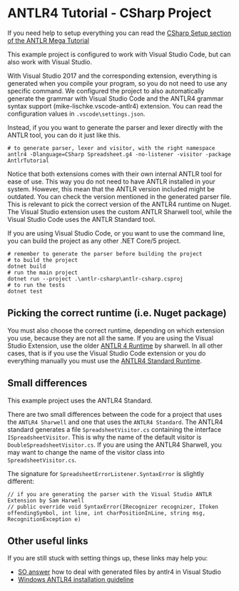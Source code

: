 # ANTLR4 Tutorial - CSharp Project

If you need help to setup everything you can read the [CSharp Setup section of the ANTLR Mega Tutorial](https://tomassetti.me/antlr-mega-tutorial/#csharp-setup)

This example project is configured to work with Visual Studio Code, but can also work with Visual Studio.

With Visual Studio 2017 and the corresponding extension, everything is generated when you compile your program, so you do not need to use any specific command. We configured the project to also automatically generate the grammar with Visual Studio Code and the ANTLR4 grammar syntax support (mike-lischke.vscode-antlr4) extension. You can read the configuration values in `.vscode\settings.json`.

Instead, if you you want to generate the parser and lexer directly with the ANTLR tool, you can do it just like this.

```
# to generate parser, lexer and visitor, with the right namespace
antlr4 -Dlanguage=CSharp Spreadsheet.g4 -no-listener -visitor -package AntlrTutorial
```

Notice that both extensions comes with their own internal ANTLR tool for ease of use. This way you do not need to have ANTLR installed in your system. However, this mean that the ANTLR version included might be outdated. You can check the version mentioned in the generated parser file. This is relevant to pick the correct version of the ANTLR4 runtime on Nuget. The Visual Studio extension uses the custom ANTLR Sharwell tool, while the Visual Studio Code uses the ANTLR Standard tool.

If you are using Visual Studio Code, or you want to use the command line, you can build the project as any other .NET Core/5 project.

```
# remember to generate the parser before building the project
# to build the project
dotnet build
# run the main project
dotnet run --project .\antlr-csharp\antlr-csharp.csproj
# to run the tests
dotnet test
```

## Picking the correct runtime (i.e. Nuget package)

You must also choose the correct runtime, depending on which extension you use, because they are not all the same. If you are using the Visual Studio Extension, use the older [ANTLR 4 Runtime](https://www.nuget.org/packages/Antlr4.Runtime/) by sharwell. In all other cases, that is if you use the Visual Studio Code extension or you do everything manually you must use the [ANTLR4 Standard Runtime](https://www.nuget.org/packages/Antlr4.Runtime.Standard/).

## Small differences

This example project uses the ANTLR4 Standard.

There are two small differences between the code for a project that uses the `ANTLR4 Sharwell` and one that uses the `ANTLR4 Standard`. The ANTLR4 standard generates a file `SpreadsheetVisitor.cs` containing the interface `ISpreadsheetVisitor`. This is why the name of the default visitor is `DoubleSpreadsheetVisitor.cs`. If you are using the ANTLR4 Sharwell, you may want to change the name of the visitor class into `SpreadsheetVisitor.cs`.

The signature for `SpreadsheetErrorListener.SyntaxError` is slightly different:

```
// if you are generating the parser with the Visual Studio ANTLR Extension by Sam Harwell
// public override void SyntaxError(IRecognizer recognizer, IToken offendingSymbol, int line, int charPositionInLine, string msg, RecognitionException e)
```

## Other useful links

If you are still stuck with setting things up, these links may help you:

- [SO answer](https://stackoverflow.com/a/23313015/290460) how to deal with generated files by antlr4 in Visual Studio
- [Windows ANTLR4 installation guideline](https://levlaz.org/setting-up-antlr4-on-windows/)

